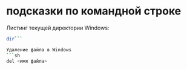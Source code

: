 # подсказки по командной строке

Листинг текущей директории Windows:
```sh
dir```

Удаление файла в Windows
```sh
del <имя файла>
```